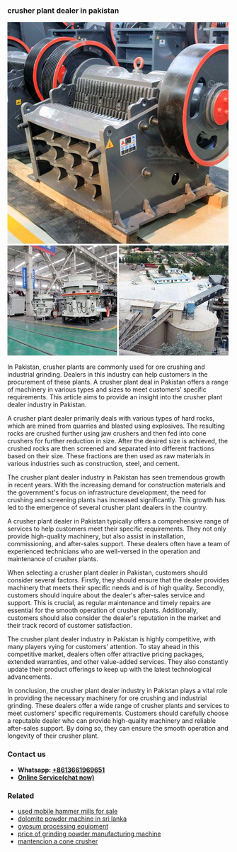 <h3>crusher plant dealer in pakistan</h3><img src='1708499421.jpg' alt=''><p>In Pakistan, crusher plants are commonly used for ore crushing and industrial grinding. Dealers in this industry can help customers in the procurement of these plants. A crusher plant deal in Pakistan offers a range of machinery in various types and sizes to meet customers' specific requirements. This article aims to provide an insight into the crusher plant dealer industry in Pakistan.</p><p>A crusher plant dealer primarily deals with various types of hard rocks, which are mined from quarries and blasted using explosives. The resulting rocks are crushed further using jaw crushers and then fed into cone crushers for further reduction in size. After the desired size is achieved, the crushed rocks are then screened and separated into different fractions based on their size. These fractions are then used as raw materials in various industries such as construction, steel, and cement.</p><p>The crusher plant dealer industry in Pakistan has seen tremendous growth in recent years. With the increasing demand for construction materials and the government's focus on infrastructure development, the need for crushing and screening plants has increased significantly. This growth has led to the emergence of several crusher plant dealers in the country.</p><p>A crusher plant dealer in Pakistan typically offers a comprehensive range of services to help customers meet their specific requirements. They not only provide high-quality machinery, but also assist in installation, commissioning, and after-sales support. These dealers often have a team of experienced technicians who are well-versed in the operation and maintenance of crusher plants.</p><p>When selecting a crusher plant dealer in Pakistan, customers should consider several factors. Firstly, they should ensure that the dealer provides machinery that meets their specific needs and is of high quality. Secondly, customers should inquire about the dealer's after-sales service and support. This is crucial, as regular maintenance and timely repairs are essential for the smooth operation of crusher plants. Additionally, customers should also consider the dealer's reputation in the market and their track record of customer satisfaction.</p><p>The crusher plant dealer industry in Pakistan is highly competitive, with many players vying for customers' attention. To stay ahead in this competitive market, dealers often offer attractive pricing packages, extended warranties, and other value-added services. They also constantly update their product offerings to keep up with the latest technological advancements.</p><p>In conclusion, the crusher plant dealer industry in Pakistan plays a vital role in providing the necessary machinery for ore crushing and industrial grinding. These dealers offer a wide range of crusher plants and services to meet customers' specific requirements. Customers should carefully choose a reputable dealer who can provide high-quality machinery and reliable after-sales support. By doing so, they can ensure the smooth operation and longevity of their crusher plant.</p><h3>Contact us</h3><ul><li><strong>Whatsapp:&nbsp;<a href="https://wa.me/8613661969651">+8613661969651</a></strong></li><li><a href="https://swt.shibang-china.com/?git&amp;zhl&amp;crusher plant dealer in pakistan"><strong>Online Service(chat now)</strong></a></li></ul><h3>Related</h3><ul><li><a href='used mobile hammer mills for sale.md'>used mobile hammer mills for sale</a></li><li><a href='dolomite powder machine in sri lanka.md'>dolomite powder machine in sri lanka</a></li><li><a href='gypsum processing equipment.md'>gypsum processing equipment</a></li><li><a href='price of grinding powder manufacturing machine.md'>price of grinding powder manufacturing machine</a></li><li><a href='mantencion a cone crusher.md'>mantencion a cone crusher</a></li></ul>
